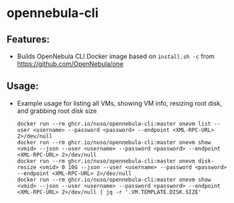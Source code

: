 # opennebula-cli

## Features:

 * Builds OpenNebula CLI Docker image based on `install.sh -c` from https://github.com/OpenNebula/one

## Usage:

 * Example usage for listing all VMs, showing VM info, resizing root disk, and grabbing root disk size
   ```
   docker run --rm ghcr.io/nuso/opennebula-cli:master onevm list --user <username> --password <password> --endpoint <XML-RPC-URL> 2>/dev/null
   docker run --rm ghcr.io/nuso/opennebula-cli:master onevm show <vmid> --json --user <username> --password <password> --endpoint <XML-RPC-URL> 2>/dev/null
   docker run --rm ghcr.io/nuso/opennebula-cli:master onevm disk-resize <vmid> 0 10G --json --user <username> --password <password> --endpoint <XML-RPC-URL> 2>/dev/null
   docker run --rm ghcr.io/nuso/opennebula-cli:master onevm show <vmid> --json --user <username> --password <password> --endpoint <XML-RPC-URL> 2>/dev/null | jq -r '.VM.TEMPLATE.DISK.SIZE'
   ```
